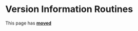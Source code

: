 # Version Information Routines

This page has [**moved**](https://lib-docs.delphidabbler.com/VerInfo/3/API/Routines)